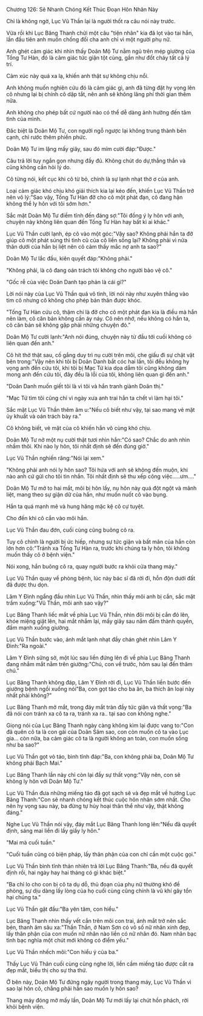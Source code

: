 




Chương 126: Sẽ Nhanh Chóng Kết Thúc Đoạn Hôn Nhân Này


Chỉ là không ngờ, Lục Vũ Thần lại là người thốt ra câu nói này trước.

Vừa rồi khi Lục Băng Thanh chửi một câu "tiện nhân" kia đã lọt vào tai hắn, lần đầu tiên anh muốn chống đối cha anh chỉ vì một người phụ nữ.

Anh ghét cảm giác khi nhìn thấy Doãn Mộ Tư nằm ngủ trên mép giường của Tống Tư Hàn, đó là cảm giác tức giận tột cùng, gần như đốt cháy tất cả lý trí.

Cảm xúc này quá xa lạ, khiến anh thật sự không chịu nổi.

Anh không muốn nghiên cứu đó là cảm giác gì, anh đã từng đặt hy vọng lên cô nhưng lại bị chính cô dập tắt, nên anh sẽ không lãng phí thời gian thêm nữa.

Anh không cho phép bất cứ người nào có thể dễ dàng ảnh hưởng đến tâm tình của mình.

Đăc biệt là Doãn Mộ Tư, con người ngỗ ngược lại không trung thành bên cạnh, chỉ rước thêm phiền phức.

Doãn Mộ Tư im lặng mấy giây, sau đó mỉm cười đáp:"Được."

Câu trả lời tuy ngắn gọn nhưng đầy đủ. Không chút do dự,thẳng thắn và cũng không cần hỏi lý do.

Cô từng nói, kết cục khi cô từ bỏ, chính là sự lạnh nhạt thờ ơ của anh.

Loại cảm giác khó chịu khó giải thích kia lại kéo đến, khiến Lục Vũ Thần trở nên vô lý:"Sao vậy, Tống Tư Hàn đỡ cho cô một phát đạn, cô đang hận không thể ly hôn với tôi sớm hơn."

Sắc mặt Doãn Mộ Tư điềm tĩnh đến đáng sợ:"Tôi đồng ý ly hôn với anh, chuyện này không liên quan đến Tống Tư Hàn hay bất kì ai khác."

Lục Vũ Thần cười lạnh, ép cô vào một góc:"Vậy sao? Không phải hắn ta đỡ giúp cô một phát súng thì tình cũ của cô liền sống lại? Không phải vì nửa thân dưới của hắn bị liệt nên cô cảm thấy mắc nợ anh ta sao?"

Doãn Mộ Tư lắc đầu, kiên quyết đáp:"Không phải."

"Không phải, là cô đang oán trách tôi không cho người bảo vệ cô."

"Gốc rễ của việc Doãn Danh tạo phản là cái gì?"

Lời nói này của Lục Vũ Thần quá vô tình, lời nói này như xuyên thẳng vào tim cô nhưng cô không cho phép bản thân được khóc.

"Tống Tư Hàn cứu cô, thậm chí là đỡ cho cô một phát đạn kia là điều mà hắn nên làm, cô căn bản không cần áy náy. Cô nên nhớ, nếu không có hắn ta, cô căn bản sẽ không gặp phải những chuyện đó."

Doãn Mộ Tư cười lạnh:"Anh nói đúng, chuyện này từ đầu tới cuối không có liên quan đến anh."

Cô hít thở thật sau, cố gắng duy trì nụ cười trên môi, che giấu đi sự chật vật bên trong:"Vậy nên khi tôi bị Doãn Danh bắt cóc hai lần, tôi đều không hy vọng anh đến cứu tôi, khi tôi bị Mạc Tứ kia dọa dẫm tôi cũng không dám mong anh đến cứu tôi, đây đều là lỗi của tôi, không liên quan gì đến anh."

"Doãn Danh muốn giết tôi là vì tôi và hắn tranh giành Doãn thị."

"Mạc Tứ tìm tôi cũng chỉ vì ngày xưa anh trai hắn ta chết vì làm hại tôi."

Sắc mặt Lục Vũ Thần thêm âm u:"Nếu cô biết như vậy, tại sao mang vẻ mặt ủy khuất và oán trách bày ra."

Cô không biết, vẻ mặt của cô khiến hắn vô cùng khó chịu.

Doãn Mộ Tư nở một nụ cười thật tươi nhìn hắn:"Có sao? Chắc do anh nhìn nhầm thôi. Khi nào ly hôn, tôi nhất định sẽ đến đúng giờ."

Lục Vũ Thần nghiến răng:"Nói lại xem."

"Không phải anh nói ly hôn sao? Tôi hứa với anh sẽ không đến muộn, khi nào anh cứ gửi cho tôi tin nhắn. Tôi nhất định sẽ thu xếp công việc…..ưm…."

Doãn Mộ Tư mở to hai mắt, môi bị hôn lấy, nụ hôn này quá đột ngột và mãnh liệt, mang theo sự giận dữ của hắn, như muốn nuốt cô vào bụng.

Hắn ta quá mạnh mẽ và hung hăng mặc kệ cô cự tuyệt.

Cho đến khi cô cắn vào môi hắn.

Lục Vũ Thần đau đớn, cuối cùng cũng buông cô ra.

Tuy cô chính là người bị ức hiếp, nhưng sự tức giận và bất mãn của hắn còn lớn hơn cô:"Tránh xa Tống Tư Hàn ra, trước khi chúng ta ly hôn, tôi không muốn thấy cô ở bệnh viện."

Nói xong, hắn buông cô ra, quay người bước ra khỏi cửa thang máy."

Lục Vũ Thần quay về phòng bệnh, lúc này bác sĩ đã rời đi, hỗn độn dưới đất đã được thu dọn.

Lâm Y Đình ngẩng đầu nhìn Lục Vũ Thần, nhìn thấy môi anh bị cắn, sắc mặt trầm xuống:"Vũ Thần, môi anh sao vậy?"

Lục Băng Thanh liếc mắt về phía Lục Vũ Thần, nhìn đôi môi bị cắn đỏ lên, khóe miệng giật lên, hai mắt nhắm lại, mấy giây sau nắm đấm thành quyền, đấm mạnh xuống giường.

Lục Vũ Thần bước vào, ánh mắt lạnh nhạt đầy chán ghét nhìn Lâm Y Đình:"Ra ngoài."

Lâm Y Đình sững sờ, một lúc sau liền đứng lên đi về phía Lục Băng Thanh đang nhắm mắt nằm trên giường:"Chú, con về trước, hôm sau lại đến thăm chú."

Lục Băng Thanh không đáp, Lâm Y Đình rời đi, Lục Vũ Thần liền bước đến giường bệnh ngồi xuống nói"Ba, con gọt táo cho ba ăn, ba thích ăn loại này nhất phải không?"

Lục Băng Thanh mở mắt, trong đáy mắt tràn đầy tức giận và thất vọng:"Ba đã nói con tránh xa cô ta ra, tránh xa ra.. tại sao con không nghe."

Giọng nói của Lục Băng Thanh ngày càng không kìm lại được vang to:"Con đã quên cô ta là con gái của Doãn Sâm sao, con còn muốn cô ta vào Lục gia… còn nữa, ba cảm giác cô ta là người không an toàn, con muốn sống như ba sao?"

Lục Vũ Thần gọt vỏ táo, bình tĩnh đáp:"Ba, con không phải ba, Doãn Mộ Tư không phải Bạch Mai."

Lục Băng Thanh lần này chỉ còn lại đầy sự thất vọng:"Vậy nên, con sẽ không ly hôn với Doãn Mộ Tư."

Lục Vũ Thần đưa những miếng táo đã gọt sạch sẽ và đẹp mắt về hướng Lục Băng Thanh:"Con sẽ nhanh chóng kết thúc cuộc hôn nhân sớm nhất. Cho nên hy vọng sau này, ba đừng tự hủy hoại thân thể như vậy, thật không đáng."

Nghe Lục Vũ Thần nói vậy, đáy mắt Lục Băng Thanh long lên:"Nếu đã quyết định, sáng mai liền đi lấy giấy ly hôn."

"Mai mà cuối tuần."

"Cuối tuần cũng có biện pháp, lấy thân phận của con chỉ cần một cuộc gọi."

Lục Vũ Thần bình tĩnh thản nhiên trả lời Lục Băng Thanh:"Ba, nếu đã quyết định rồi, hai ngày hay hai tháng có gì khác biệt."

"Ba chỉ lo cho con bị cô ta dụ dỗ, thủ đoạn của phụ nữ thường khó đề phòng, sự dịu dàng lấy lòng của họ cuối cùng cũng chính là vũ khí gây tổn hại chúng ta."

Lục Vũ Thần gật đầu:"Ba yên tâm, con hiểu."

Lục Băng Thanh nhìn thấy vết cắn trên môi con trai, ánh mắt trở nên sắc bén, thanh âm sâu xa:"Thần Thần, ở Nam Sơn có vô số nữ nhân xinh đẹp, lấy thân phận của con muốn nữ nhân nào liền có nữ nhân đó. Nam nhân bạc tình bạc nghĩa một chút mới không có điểm yếu."

Lục Vũ Thần nhếch môi:"Con hiểu ý của ba."

Thấy Lục Vũ Thân cuối cùng cũng nghe lời, liền cầm miếng táo được cắt ra đẹp mắt, biểu thị cho sự tha thứ.

Ở bên này, Doãn Mộ Tư đứng ngây người trong thang máy, Lục Vũ Thần vì sao lại hôn cô, chẳng phải hắn sao muốn ly hôn sao?

Thang máy đóng mở mấy lần, Doãn Mộ Tư mới lấy lại chút hồn phách, rời khỏi bệnh viện.




